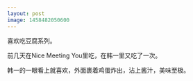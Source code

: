 ```yaml
---
layout: post
image: 1458482050600
---
```


喜欢吃豆腐系列。

前几天在Nice Meeting You里吃，在韩一里又吃了一次。

韩一的一眼看上就喜欢，外面裹着鸡蛋炸出，沾上酱汁，美味至极。